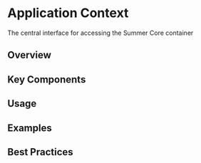 # Application Context

The central interface for accessing the Summer Core container

## Overview

## Key Components

## Usage

## Examples

## Best Practices
